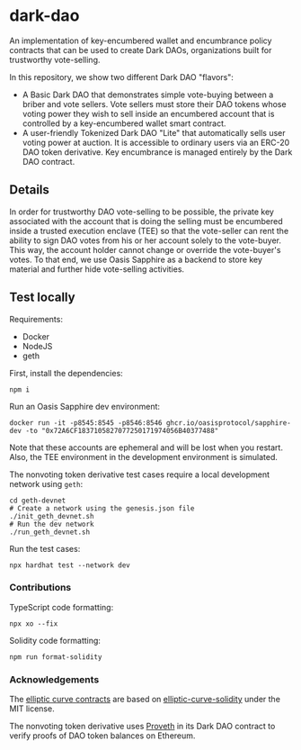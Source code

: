 # dark-dao
An implementation of key-encumbered wallet and encumbrance policy contracts that can be used to create Dark DAOs, organizations built for trustworthy vote-selling.

In this repository, we show two different Dark DAO "flavors":
* A Basic Dark DAO that demonstrates simple vote-buying between a briber and vote sellers. Vote sellers must store their DAO tokens whose voting power they wish to sell inside an encumbered account that is controlled by a key-encumbered wallet smart contract.
* A user-friendly Tokenized Dark DAO "Lite" that automatically sells user voting power at auction. It is accessible to ordinary users via an ERC-20 DAO token derivative. Key encumbrance is managed entirely by the Dark DAO contract.

## Details
In order for trustworthy DAO vote-selling to be possible, the private key associated with the account that is doing the selling must be encumbered inside a trusted execution enclave (TEE) so that the vote-seller can rent the ability to sign DAO votes from his or her account solely to the vote-buyer. This way, the account holder cannot change or override the vote-buyer's votes. To that end, we use Oasis Sapphire as a backend to store key material and further hide vote-selling activities.

## Test locally
Requirements:
* Docker
* NodeJS
* geth

First, install the dependencies:
```
npm i
```

Run an Oasis Sapphire dev environment:
```
docker run -it -p8545:8545 -p8546:8546 ghcr.io/oasisprotocol/sapphire-dev -to "0x72A6CF1837105827077250171974056B40377488"
```

Note that these accounts are ephemeral and will be lost when you restart. Also, the TEE environment in the development environment is simulated.

The nonvoting token derivative test cases require a local development network using `geth`:
```shell
cd geth-devnet
# Create a network using the genesis.json file
./init_geth_devnet.sh
# Run the dev network
./run_geth_devnet.sh
```

Run the test cases:
```shell
npx hardhat test --network dev
```

### Contributions
TypeScript code formatting:
```
npx xo --fix
```

Solidity code formatting:
```
npm run format-solidity
```

### Acknowledgements
The [elliptic curve contracts](contracts/elliptic-curve) are based on [elliptic-curve-solidity](https://github.com/witnet/elliptic-curve-solidity) under the MIT license.

The nonvoting token derivative uses [Proveth](https://github.com/lorenzb/proveth) in its Dark DAO contract to verify proofs of DAO token balances on Ethereum.
